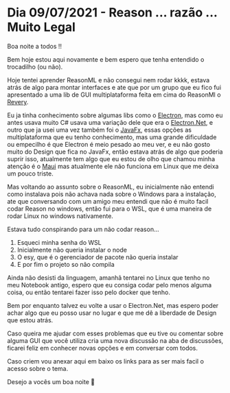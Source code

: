 # Dia 09/07/2021 - Reason ... razão ... Muito Legal

Boa noite a todos !!

Bem hoje estou aqui novamente e bem espero que tenha entendido o trocadilho (ou não).

Hoje tentei aprender ReasonML e não consegui nem rodar kkkk, estava atrás de algo para montar interfaces e ate que por um grupo que eu fico fui apresentado a uma lib de GUI multiplataforma feita em cima do ReasonMl o [Revery](https://github.com/revery-ui/revery).

Eu ja tinha conhecimento sobre algumas libs como o [Electron](https://github.com/electron/electron), mas como eu antes usava muito C# usava uma variação dele que era o [Electron.Net](https://github.com/ElectronNET/Electron.NET), e outro que ja usei uma vez também foi o [JavaFx](https://github.com/openjdk/jfx), essas opções as multiplataforma que eu tenho conhecimento, mas uma grande dificuldade ou empecilho é que Electron é meio pesado ao meu ver, e eu não gosto muito do Design que fica no JavaFx, então estava atrás de algo que poderia suprir isso, atualmente tem algo que eu estou de olho que chamou minha atenção é o [Maui](https://github.com/dotnet/maui) mas atualmente ele não funciona em Linux que me deixa um pouco triste.

Mas voltando ao assunto sobre o ReasonML, eu inicialmente não entendi como instalava pois não achava nada sobre o Windows para a instalação, ate que conversando com um amigo meu entendi que não é muito facil codar Reason no windows, então fui para o WSL, que é uma maneira de rodar Linux no windows nativamente.

Estava tudo conspirando para um não codar reason...

1. Esqueci minha senha do WSL
2. Inicialmente não queria instalar o node
3. O esy, que é o gerenciador de pacote não queria instalar
4. E por fim o projeto so não compila

Ainda não desisti da linguagem, amanhã tentarei no Linux que tenho no meu Notebook antigo, espero que eu consiga codar pelo menos alguma coisa, ou então tentarei fazer isso pelo docker que tenho.

Bem por enquanto talvez eu volte a usar o Electron.Net, mas espero poder achar algo que eu posso usar no lugar e que me dê a liberdade de Design que estou atrás.

Caso queira me ajudar com esses problemas que eu tive ou comentar sobre alguma GUI que você utiliza cria uma nova discussão na aba de discussões, ficarei feliz em conhecer novas opções e em conversar com todos.

Caso criem vou anexar aqui em baixo os links para as ser mais facil o acesso sobre o tema.

Desejo a vocês um boa noite 🌃
